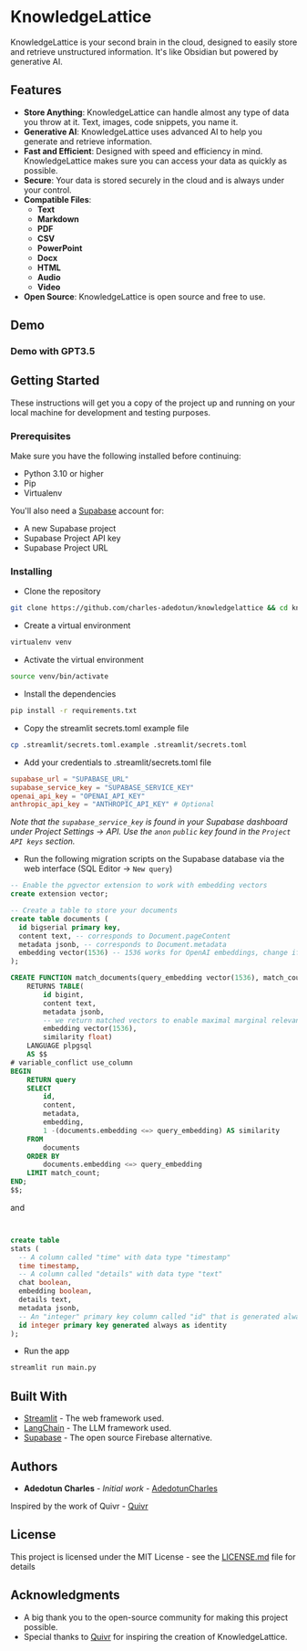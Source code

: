 # KnowledgeLattice

KnowledgeLattice is your second brain in the cloud, designed to easily store and retrieve unstructured information. It's like Obsidian but powered by generative AI.

## Features

- **Store Anything**: KnowledgeLattice can handle almost any type of data you throw at it. Text, images, code snippets, you name it.
- **Generative AI**: KnowledgeLattice uses advanced AI to help you generate and retrieve information.
- **Fast and Efficient**: Designed with speed and efficiency in mind. KnowledgeLattice makes sure you can access your data as quickly as possible.
- **Secure**: Your data is stored securely in the cloud and is always under your control.
- **Compatible Files**: 
  - **Text**
  - **Markdown**
  - **PDF**
  - **CSV**
  - **PowerPoint**
  - **Docx**
  - **HTML**
  - **Audio**
  - **Video**
- **Open Source**: KnowledgeLattice is open source and free to use.

## Demo

### Demo with GPT3.5

## Getting Started

These instructions will get you a copy of the project up and running on your local machine for development and testing purposes.

### Prerequisites

Make sure you have the following installed before continuing:

- Python 3.10 or higher
- Pip
- Virtualenv

You'll also need a [Supabase](https://supabase.com/) account for:

- A new Supabase project
- Supabase Project API key
- Supabase Project URL

### Installing

- Clone the repository

```bash
git clone https://github.com/charles-adedotun/knowledgelattice && cd knowledgelattice
```

- Create a virtual environment

```bash
virtualenv venv
```

- Activate the virtual environment

```bash
source venv/bin/activate
```

- Install the dependencies

```bash
pip install -r requirements.txt
```

- Copy the streamlit secrets.toml example file

```bash
cp .streamlit/secrets.toml.example .streamlit/secrets.toml
```

- Add your credentials to .streamlit/secrets.toml file

```toml
supabase_url = "SUPABASE_URL"
supabase_service_key = "SUPABASE_SERVICE_KEY"
openai_api_key = "OPENAI_API_KEY"
anthropic_api_key = "ANTHROPIC_API_KEY" # Optional
```

_Note that the `supabase_service_key` is found in your Supabase dashboard under Project Settings -> API. Use the `anon` `public` key found in the `Project API keys` section._

- Run the following migration scripts on the Supabase database via the web interface (SQL Editor -> `New query`)

```sql
-- Enable the pgvector extension to work with embedding vectors
create extension vector;

-- Create a table to store your documents
create table documents (
  id bigserial primary key,
  content text, -- corresponds to Document.pageContent
  metadata jsonb, -- corresponds to Document.metadata
  embedding vector(1536) -- 1536 works for OpenAI embeddings, change if needed
);

CREATE FUNCTION match_documents(query_embedding vector(1536), match_count int)
    RETURNS TABLE(
        id bigint,
        content text,
        metadata jsonb,
        -- we return matched vectors to enable maximal marginal relevance searches
        embedding vector(1536),
        similarity float)
    LANGUAGE plpgsql
    AS $$
# variable_conflict use_column
BEGIN
    RETURN query
    SELECT
        id,
        content,
        metadata,
        embedding,
        1 -(documents.embedding <=> query_embedding) AS similarity
    FROM
        documents
    ORDER BY
        documents.embedding <=> query_embedding
    LIMIT match_count;
END;
$$;
```

and 

```sql


create table
stats (
  -- A column called "time" with data type "timestamp"
  time timestamp,
  -- A column called "details" with data type "text"
  chat boolean,
  embedding boolean,
  details text,
  metadata jsonb,
  -- An "integer" primary key column called "id" that is generated always as identity
  id integer primary key generated always as identity
);
```

- Run the app

```bash
streamlit run main.py
```

## Built With

* [Streamlit](https://streamlit.io/) - The web framework used.
* [LangChain](https://python.langchain.com/en/latest/) - The LLM framework used.
* [Supabase](https://supabase.io/) - The open source Firebase alternative.

## Authors

* **Adedotun Charles** - *Initial work* - [AdedotunCharles](https://github.com/AdedotunCharles)

Inspired by the work of Quivr - [Quivr](https://github.com/StanGirard/quivr)

## License

This project is licensed under the MIT License - see the [LICENSE.md](LICENSE.md) file for details

## Acknowledgments

* A big thank you to the open-source community for making this project possible.
* Special thanks to [Quivr](https://github.com/StanGirard/quivr) for inspiring the creation of KnowledgeLattice.